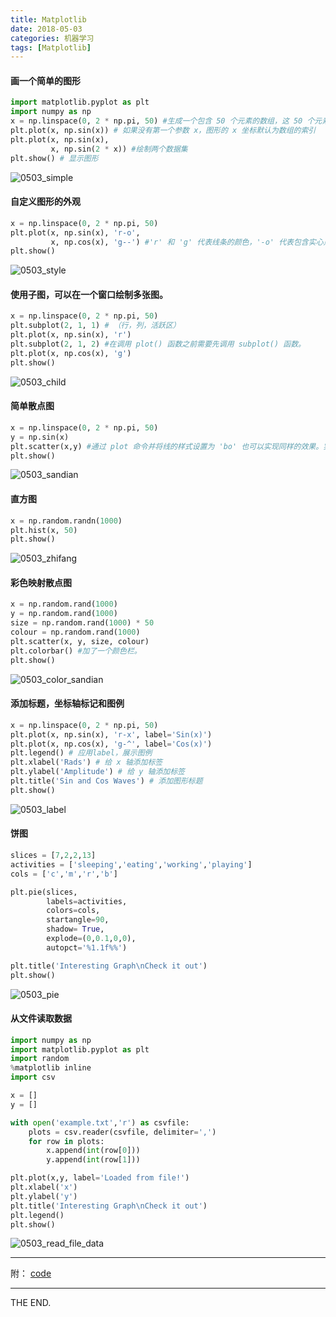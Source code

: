 ```yaml
---
title: Matplotlib
date: 2018-05-03
categories: 机器学习
tags: [Matplotlib]
---
```



#### 画一个简单的图形

```python
import matplotlib.pyplot as plt
import numpy as np
x = np.linspace(0, 2 * np.pi, 50) #生成一个包含 50 个元素的数组，这 50 个元素均匀的分布在 [0, 2pi] 的区间上。
plt.plot(x, np.sin(x)) # 如果没有第一个参数 x，图形的 x 坐标默认为数组的索引
plt.plot(x, np.sin(x),
         x, np.sin(2 * x)) #绘制两个数据集
plt.show() # 显示图形
```

![0503_simple](/src/imgs/1805/0503_simple.png)

<!--more-->

#### 自定义图形的外观

```python
x = np.linspace(0, 2 * np.pi, 50)
plt.plot(x, np.sin(x), 'r-o',
         x, np.cos(x), 'g--') #'r' 和 'g' 代表线条的颜色，'-o' 代表包含实心点标记的实线，'--' 代表虚线
plt.show()
```

![0503_style](/src/imgs/1805/0503_style.png)

#### 使用子图，可以在一个窗口绘制多张图。

```python
x = np.linspace(0, 2 * np.pi, 50)
plt.subplot(2, 1, 1) # （行，列，活跃区）
plt.plot(x, np.sin(x), 'r')
plt.subplot(2, 1, 2) #在调用 plot() 函数之前需要先调用 subplot() 函数。
plt.plot(x, np.cos(x), 'g')
plt.show()
```

![0503_child](/src/imgs/1805/0503_child.png)

#### 简单散点图

```python
x = np.linspace(0, 2 * np.pi, 50)
y = np.sin(x)
plt.scatter(x,y) #通过 plot 命令并将线的样式设置为 'bo' 也可以实现同样的效果。实际设置'o'就可以，'bo'表示蓝色的点。
plt.show()
```

![0503_sandian](/src/imgs/1805/0503_sandian.png)

#### 直方图

```python
x = np.random.randn(1000)
plt.hist(x, 50)
plt.show()
```

![0503_zhifang](/src/imgs/1805/0503_zhifang.png)

#### 彩色映射散点图

```python
x = np.random.rand(1000)
y = np.random.rand(1000)
size = np.random.rand(1000) * 50
colour = np.random.rand(1000)
plt.scatter(x, y, size, colour)
plt.colorbar() #加了一个颜色栏。
plt.show()
```

![0503_color_sandian](/src/imgs/1805/0503_color_sandian.png)

#### 添加标题，坐标轴标记和图例

```python
x = np.linspace(0, 2 * np.pi, 50)
plt.plot(x, np.sin(x), 'r-x', label='Sin(x)')
plt.plot(x, np.cos(x), 'g-^', label='Cos(x)')
plt.legend() # 应用label，展示图例
plt.xlabel('Rads') # 给 x 轴添加标签
plt.ylabel('Amplitude') # 给 y 轴添加标签
plt.title('Sin and Cos Waves') # 添加图形标题
plt.show()
```

![0503_label](/src/imgs/1805/0503_label.png)

#### 饼图
```python
slices = [7,2,2,13]
activities = ['sleeping','eating','working','playing']
cols = ['c','m','r','b']

plt.pie(slices,
        labels=activities,
        colors=cols,
        startangle=90,
        shadow= True,
        explode=(0,0.1,0,0),
        autopct='%1.1f%%')

plt.title('Interesting Graph\nCheck it out')
plt.show()
```

![0503_pie](/src/imgs/1805/0503_pie.png)


#### 从文件读取数据

```python
import numpy as np
import matplotlib.pyplot as plt
import random
%matplotlib inline
import csv

x = []
y = []

with open('example.txt','r') as csvfile:
    plots = csv.reader(csvfile, delimiter=',')
    for row in plots:
        x.append(int(row[0]))
        y.append(int(row[1]))

plt.plot(x,y, label='Loaded from file!')
plt.xlabel('x')
plt.ylabel('y')
plt.title('Interesting Graph\nCheck it out')
plt.legend()
plt.show()
```

![0503_read_file_data](/src/imgs/1805/0503_read_file_data.png)

- - -

附：
[code](/raw/code/matplotlib/matplotlibdemo.ipynb)

- - -
THE END.
